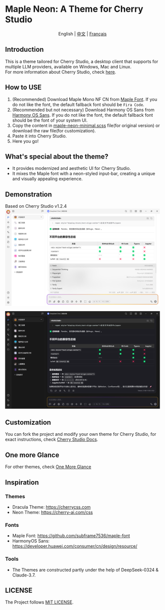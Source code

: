# Maple Neon: A Theme for Cherry Studio

<div style="text-align: center">
English |
<a href="https://github.com/BoningtonChen/CherryStudio_themes/blob/master/docs/README.zh.md">中文</a> |
<a href="https://github.com/BoningtonChen/CherryStudio_themes/blob/master/docs/README.fr.md">Français</a>
</div>

## Introduction
This is a theme tailored for Cherry Studio, a desktop client that supports for multiple LLM providers, available on Windows, Mac and Linux. \
For more information about Cherry Studio, check [here](https://github.com/CherryHQ/cherry-studio).

## How to USE
1. (Recommended) Download Maple Mono NF CN from [Maple Font](https://github.com/subframe7536/maple-font/releases/download/v7.2/MapleMono-NF-CN-unhinted.zip). If you do not like the font, the default fallback font should be `Fira Code`.
2. (Recommended but not necessary) Download Harmony OS Sans from [Harmony OS Sans](https://developer.huawei.com/images/download/general/HarmonyOS-Sans.zip). If you do not like the font, the default fallback font should be the font of your system UI.
3. Copy the content in [maple-neon-minimal.scss](./themes/maple-neon-minimal.scss) file(for original version) or download the raw file(for customization).
4. Paste it into Cherry Studio.
5. Here you go!

## What's special about the theme?
- It provides modernized and aesthetic UI for Cherry Studio.
- It mixes the Maple font with a neon-styled input-bar, creating a unique and visually appealing experience.

## Demonstration
Based on Cherry Studio v1.2.4
![Page Light](./examples/main-page-light.png)

![Page Dark](./examples/main-page-dark.png)

## Customization
You can fork the project and modify your own theme for Cherry Studio, for exact instructions, check [Cherry Studio Docs](https://docs.cherry-ai.com/personalization-settings/css).

## One more Glance
For other themes, check [One More Glance](./OneMoreGlance.md)

## Inspiration
### Themes
- Dracula Theme: https://cherrycss.com
- Neon Theme: https://cherry-ai.com/css

### Fonts
- Maple Font: https://github.com/subframe7536/maple-font
- HarmonyOS Sans: https://developer.huawei.com/consumer/cn/design/resource/

### Tools
- The Themes are constructed partly under the help of DeepSeek-0324 & Claude-3.7. 

## LICENSE
The Project follows [MIT LICENSE](./LICENSE).
